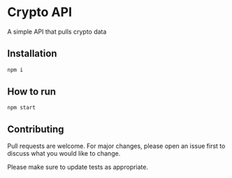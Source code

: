 # Crypto API

A simple API that pulls crypto data

## Installation
```bash
npm i
```

## How to run

```
npm start
```

## Contributing

Pull requests are welcome. For major changes, please open an issue first
to discuss what you would like to change.

Please make sure to update tests as appropriate.
